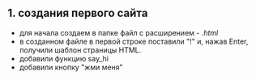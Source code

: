 ## 1. создания первого сайта
* для начала создаем в папке файл с расширением - *.html*
* в созданном файле в первой строке поставили "!" и, нажав Enter, получили шаблон страницы HTML.
* добавили функцию say_hi
* добавили кнопку "жми меня"